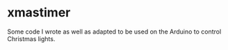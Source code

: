 xmastimer
=========

Some code I wrote as well as adapted to be used on the Arduino to control Christmas lights.
